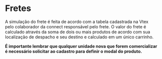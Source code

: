 # Fretes

A simulação do frete é feita de acordo com a tabela cadastrada na Vtex pelo colaborador da connect responsável pelo frete.
O valor do frete é calculado através da soma de dois ou mais produtos de acordo com sua localização de despacho e seu destino e calculado em um único carrinho.

**É importante lembrar que qualquer unidade nova que forem comercializar é necessário solicitar ao cadastro para definir o modal do produto.**
